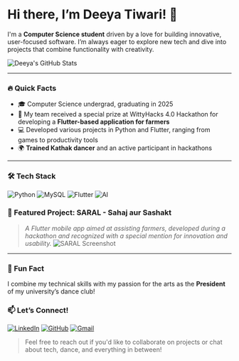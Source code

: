 # Hi there, I’m Deeya Tiwari! 👋 

I'm a **Computer Science student** driven by a love for building innovative, user-focused software. I’m always eager to explore new tech and dive into projects that combine functionality with creativity.

![Deeya's GitHub Stats](https://github-readme-stats.vercel.app/api?username=DeeyaTiwari&show_icons=true&theme=radical)

---

### 🔥 Quick Facts
- 🎓 Computer Science undergrad, graduating in 2025
- 🏅 My team received a special prize at WittyHacks 4.0 Hackathon for developing a **Flutter-based application for farmers**
- 💻 Developed various projects in Python and Flutter, ranging from games to productivity tools
- 🌍 **Trained Kathak dancer** and an active participant in hackathons

---

### 🛠 Tech Stack
![Python](https://img.shields.io/badge/Python-Expert-blue) ![MySQL](https://img.shields.io/badge/MySQL-Database-orange) ![Flutter](https://img.shields.io/badge/Flutter-Mobile_App-blue) ![AI](https://img.shields.io/badge/AI-Enthusiast-yellow)

### 💼 Featured Project: SARAL - Sahaj aur Sashakt
> _A Flutter mobile app aimed at assisting farmers, developed during a hackathon and recognized with a special mention for innovation and usability._
![SARAL Screenshot](link_to_screenshot_or_gif)

---

### 🚀 Fun Fact
I combine my technical skills with my passion for the arts as the **President** of my university’s dance club!

### 📫 Let’s Connect!
[![LinkedIn](https://img.shields.io/badge/LinkedIn-Deeya%20Tiwari-blue)](https://www.linkedin.com/in/deeyatiwari)
[![GitHub](https://img.shields.io/badge/GitHub-DeeyaTiwari-lightgrey)](https://github.com/DeeyaTiwari)
[![Gmail](https://img.shields.io/badge/Gmail-deeyatiwari12%40gmail.com-red)](mailto:deeyatiwari12@gmail.com)

> Feel free to reach out if you'd like to collaborate on projects or chat about tech, dance, and everything in between!
